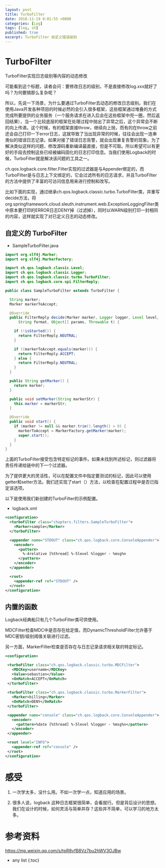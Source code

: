```yaml
---
layout: post
title: TurboFilter
date: 2018-11-19 8:01:55 +0800
categories: [Log]
tags: [log, sh]
published: true
excerpt: TurboFilter 自定义错误级别
---
```


# TurboFilter

TurboFilter实现日志级别等内容的动态修改

可能看到这个标题，读者会问：要修改日志的级别，不是直接修改log.xxx就好了吗？为何要搞那么复杂呢？

所以，先说一下场景，为什么要通过TurboFilter去动态的修改日志级别。我们在使用Java开发各种项目的时候必然的会引入很多框架，这些框架通过堆叠的方式完成所要提供的业务服务（一个服务请求在进入后会在这些框架中兜一圈，然后返回结果），当一个比较底层的框架在处理过程中抛出了异常之后，这个异常会不断的向上传递。这个时候，有的框架直接throw，继续向上抛，而有的在throw之前还会自己打印一下error日志，这就导致了当出现异常的时候，往往会出现一连串类似的错误日志记录。如果对接了错误日志告警，就会出现重复告警的现象。为了解决类似这样的问题，修改源码重新编译最直接，但是不可取。所以希望可以有更好的手段去控制这些已经被编码固化的日志打印信息。当我们使用Logback的时候，TurboFilter就是解决该问题的工具之一。

ch.qos.logback.core.filter.Filter实现的过滤器是与Appender绑定的，而TurboFIlter是与日志上下文绑定的，它会过滤所有的日志请求，并且TurboFIlter的方法中提供了丰富的可访问信息用来进行控制和改写。

比如下面的实现，通过继承ch.qos.logback.classic.turbo.TurboFilter类，并重写decide方法，将org.springframework.cloud.sleuth.instrument.web.ExceptionLoggingFilter类中原本要打印的ERROR日志DENY掉（过滤掉），同时以WARN级别打印一封相同的内容，这样就实现了对已定义日志的动态修改。

## 自定义的 TurboFilter

- SampleTurboFilter.java

```java
import org.slf4j.Marker;
import org.slf4j.MarkerFactory;

import ch.qos.logback.classic.Level;
import ch.qos.logback.classic.Logger;
import ch.qos.logback.classic.turbo.TurboFilter;
import ch.qos.logback.core.spi.FilterReply;

public class SampleTurboFilter extends TurboFilter {

  String marker;
  Marker markerToAccept;

  @Override
  public FilterReply decide(Marker marker, Logger logger, Level level,
      String format, Object[] params, Throwable t) {

    if (!isStarted()) {
      return FilterReply.NEUTRAL;
    }

    if ((markerToAccept.equals(marker))) {
      return FilterReply.ACCEPT;
    } else {
      return FilterReply.NEUTRAL;
    }
  }

  public String getMarker() {
    return marker;
  }

  public void setMarker(String markerStr) {
    this.marker = markerStr;
  }

  @Override
  public void start() {
    if (marker != null && marker.trim().length() > 0) {
      markerToAccept = MarkerFactory.getMarker(marker);
      super.start(); 
    }
  }
}
```

上面的TurboFilter接受包含特定标记的事件。如果未找到所述标记，则过滤器将责任传递给链中的下一个过滤器。

为了提供更大的灵活性，可以在配置文件中指定要测试的标记，因此可以使用getter和setter方法。我们还实现了start（）方法，以检查在配置过程中是否已指定该选项。

以下是使用我们新创建的TurboFilter的示例配置。

- logback.xml

```xml
<configuration>
  <turboFilter class="chapters.filters.SampleTurboFilter">
    <Marker>sample</Marker>
  </turboFilter>

  <appender name="STDOUT" class="ch.qos.logback.core.ConsoleAppender">
    <encoder>
      <pattern>
        %-4relative [%thread] %-5level %logger - %msg%n
      </pattern>
    </encoder>
  </appender>

  <root>
    <appender-ref ref="STDOUT" />
  </root>
</configuration>
```

## 内置的函数

Logback经典船只有几个TurboFilter类可供使用。

 MDCFilter检查MDC中是否存在给定值，而DynamicThresholdFilter允许基于MDC密钥/级别阈值关联进行过滤。
 
 另一方面，MarkerFilter检查是否存在与日志记录请求相关联的特定标记。

 ```xml
<configuration>

  <turboFilter class="ch.qos.logback.classic.turbo.MDCFilter">
    <MDCKey>username</MDCKey>
    <Value>sebastien</Value>
    <OnMatch>ACCEPT</OnMatch>
  </turboFilter>
        
  <turboFilter class="ch.qos.logback.classic.turbo.MarkerFilter">
    <Marker>billing</Marker>
    <OnMatch>DENY</OnMatch>
  </turboFilter>

  <appender name="console" class="ch.qos.logback.core.ConsoleAppender">
    <encoder>
      <pattern>%date [%thread] %-5level %logger - %msg%n</pattern>
    </encoder>
  </appender>

  <root level="INFO">
    <appender-ref ref="console" />
  </root>  
</configuration>
 ```

# 感受

1. 一次学太多，没什么用。不如一次学一点，知道应用的场景。

2. 很多人说，logback 这种日志框架很简单，会看就行。但是背后设计的思想。我们在设计的时候，如何灵活与简单并存？这些并不简单，可以学习的地方太多。

# 参考资料

https://mp.weixin.qq.com/s/tpR8vfB8Vz7bu2hWV3OJBw

* any list
{:toc}